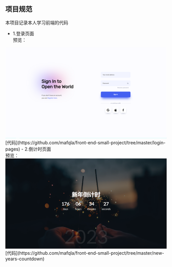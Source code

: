 
## 项目规范

本项目记录本人学习前端的代码

- 1.登录页面 <br>
预览：<br>
<img src="./project-images/login.png">
<br>
[代码](https://github.com/mafqla/front-end-small-project/tree/master/login-pages)
- 2.倒计时页面 <br>
  预览：<br>
  <img src="./project-images/days.png">
<br>
[代码](https://github.com/mafqla/front-end-small-project/tree/master/new-years-countdown)
